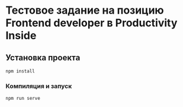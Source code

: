 # Тестовое задание на позицию Frontend developer в Productivity Inside

## Установка проекта

```
npm install
```

### Компиляция и запуск

```
npm run serve
```
